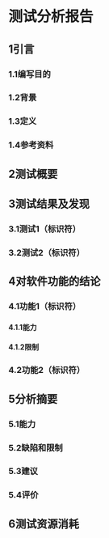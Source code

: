 # 测试分析报告
<!-- （GB8567——88） -->

## 1引言

### 1.1编写目的
<!--说明这份测试分析报告的具体编写目的，指出预期的阅读范围。-->

### 1.2背景
<!--说明：-->
<!--- 被测试软件系统的名称；-->
<!--- 该软件的任务提出者、开发者、用户及安装此软件的计算中心，指出测试环境与实际运行环境 之间可能存在的差异以及这些差异对测试结果的影响。-->

### 1.3定义
<!--列出本文件中用到的专问术语的定义和外文首字母组词的原词组。-->

### 1.4参考资料
<!--列出要用到的参考资料，如：-->
<!--- 本项目的经核准的计划任务书或合同、上级机关的批文；-->
<!--- 属于本项目的其他已发表的文件；-->
<!--- 本文件中各处引用的文件、资料，包括所要用到的软件开发标准。列出这些文件的标题、文件编号、发表日期和出版单位，说明能够得到这些文件资料的来源。-->


## 2测试概要
<!--用表格的形式列出每一项测试的标识符及其测试内容，并指明实际进行的测试工作内容与测试计划中预先设计的内容之间的差别，说明作出这种改变的原因。-->


## 3测试结果及发现

### 3.1测试1（标识符）
<!--把本项测试中实际得到的动态输出（包括内部生成数据输出）结果同对于动态输出的要求进行比较，陈述其中的各项发现。-->

### 3.2测试2（标识符）
<!--用类似本报告3.1条的方式给出第 2项及其后各项测试内容的测试结果和发现。-->


## 4对软件功能的结论

### 4.1功能1（标识符）

#### 4.1.1能力
<!--简述该项功能，说明为满足此项功能而设计的软件能力以及经过一项或多项测试已证实的能力。-->

#### 4.1.2限制
<!--说明测试数据值的范围（包括动态数据和静态数据），列出就这项功能而言，测试期间在该软件中查出的缺陷、局限性。-->

### 4.2功能2（标识符）
<!--用类似本报告4.l的方式给出第2项及其后各项功能的测试结论。-->
<!--．．．．．．-->


## 5分析摘要

### 5.1能力
<!--陈述经测试证实了的本软件的能力。如果所进行的测试是为了验证一项或几项特定性能要求的实现，应提供这方面的测试结果与要求之间的比较，并确定测试环境与实际运行环境之间可能存在的差异 对能力的测试所带来的影响。-->

### 5.2缺陷和限制
<!--陈述经测试证实的软件缺陷和限制，说明每项缺陷和限制对软件性能的影响，并说明全部测得的性能缺陷的累积影响和总影响。-->

### 5.3建议
<!--对每项缺陷提出改进建议，如：-->
<!--- 各项修改可采用的修改方法；-->
<!--- 各项修改的紧迫程度；-->
<!--- 各项修改预计的工作量；-->
<!--- 各项修改的负责人。-->

### 5.4评价
<!--说明该项软件的开发是否已达到预定目标，能否交付使用。-->


## 6测试资源消耗
<!--总结测试工作的资源消耗数据，如工作人员的水平级别数量、机时消耗等。-->
